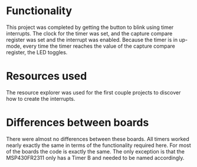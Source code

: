 # Functionality
This project was completed by getting the button to blink using timer interrupts. The clock for the timer was set, and the capture compare register was set and the interrupt was enabled. Because the timer is in up-mode, every time the timer reaches the value of the capture compare register, the LED toggles.

# Resources used
The resource explorer was used for the first couple projects to discover how to create the interrupts.

# Differences between boards
There were almost no differences between these boards. All timers worked nearly exactly the same in terms of the functionality required here. For most of the boards the code is exactly the same. The only exception is that the MSP430FR2311 only has a Timer B and needed to be named accordingly.

